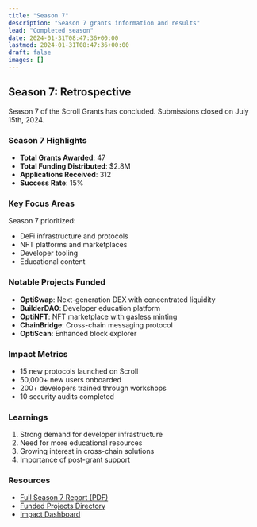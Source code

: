 ```yaml
---
title: "Season 7"
description: "Season 7 grants information and results"
lead: "Completed season"
date: 2024-01-31T08:47:36+00:00
lastmod: 2024-01-31T08:47:36+00:00
draft: false
images: []
---
```


## Season 7: Retrospective

Season 7 of the Scroll Grants has concluded. Submissions closed on July 15th, 2024.

### Season 7 Highlights

- **Total Grants Awarded**: 47
- **Total Funding Distributed**: $2.8M
- **Applications Received**: 312
- **Success Rate**: 15%

### Key Focus Areas

Season 7 prioritized:
- DeFi infrastructure and protocols
- NFT platforms and marketplaces
- Developer tooling
- Educational content

### Notable Projects Funded

- **OptiSwap**: Next-generation DEX with concentrated liquidity
- **BuilderDAO**: Developer education platform
- **OptiNFT**: NFT marketplace with gasless minting
- **ChainBridge**: Cross-chain messaging protocol
- **OptiScan**: Enhanced block explorer

### Impact Metrics

- 15 new protocols launched on Scroll
- 50,000+ new users onboarded
- 200+ developers trained through workshops
- 10 security audits completed

### Learnings

1. Strong demand for developer infrastructure
2. Need for more educational resources
3. Growing interest in cross-chain solutions
4. Importance of post-grant support

### Resources

- [Full Season 7 Report (PDF)](#)
- [Funded Projects Directory](/seasons/archive/season-7-projects/)
- [Impact Dashboard](#)